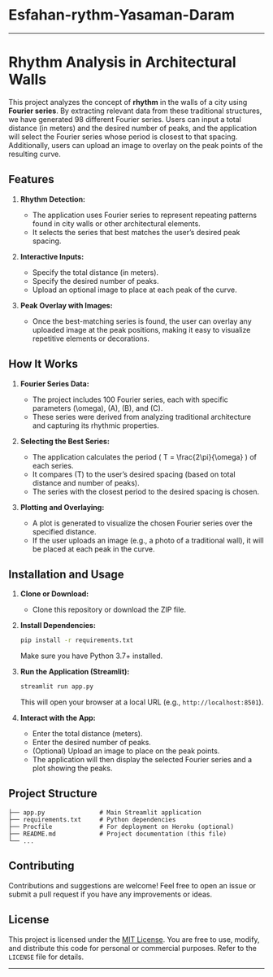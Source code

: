 # Esfahan-rythm-Yasaman-Daram


---

# Rhythm Analysis in Architectural Walls

This project analyzes the concept of **rhythm** in the walls of a city using **Fourier series**. By extracting relevant data from these traditional structures, we have generated 98 different Fourier series. Users can input a total distance (in meters) and the desired number of peaks, and the application will select the Fourier series whose period is closest to that spacing. Additionally, users can upload an image to overlay on the peak points of the resulting curve.

## Features

1. **Rhythm Detection:**  
   - The application uses Fourier series to represent repeating patterns found in city walls or other architectural elements.
   - It selects the series that best matches the user’s desired peak spacing.

2. **Interactive Inputs:**  
   - Specify the total distance (in meters).
   - Specify the desired number of peaks.
   - Upload an optional image to place at each peak of the curve.

3. **Peak Overlay with Images:**  
   - Once the best-matching series is found, the user can overlay any uploaded image at the peak positions, making it easy to visualize repetitive elements or decorations.

## How It Works

1. **Fourier Series Data:**  
   - The project includes 100 Fourier series, each with specific parameters \(\omega\), \(A\), \(B\), and \(C\).  
   - These series were derived from analyzing traditional architecture and capturing its rhythmic properties.

2. **Selecting the Best Series:**  
   - The application calculates the period \( T = \frac{2\pi}{\omega} \) of each series.  
   - It compares \(T\) to the user’s desired spacing (based on total distance and number of peaks).  
   - The series with the closest period to the desired spacing is chosen.

3. **Plotting and Overlaying:**  
   - A plot is generated to visualize the chosen Fourier series over the specified distance.  
   - If the user uploads an image (e.g., a photo of a traditional wall), it will be placed at each peak in the curve.

## Installation and Usage

1. **Clone or Download:**  
   - Clone this repository or download the ZIP file.

2. **Install Dependencies:**  
   ```bash
   pip install -r requirements.txt
   ```
   Make sure you have Python 3.7+ installed.

3. **Run the Application (Streamlit):**  
   ```bash
   streamlit run app.py
   ```
   This will open your browser at a local URL (e.g., `http://localhost:8501`).

4. **Interact with the App:**  
   - Enter the total distance (meters).  
   - Enter the desired number of peaks.  
   - (Optional) Upload an image to place on the peak points.  
   - The application will then display the selected Fourier series and a plot showing the peaks.

## Project Structure

```
├── app.py               # Main Streamlit application
├── requirements.txt     # Python dependencies
├── Procfile             # For deployment on Heroku (optional)
├── README.md            # Project documentation (this file)
└── ...
```

## Contributing

Contributions and suggestions are welcome! Feel free to open an issue or submit a pull request if you have any improvements or ideas.

## License

This project is licensed under the [MIT License](LICENSE). You are free to use, modify, and distribute this code for personal or commercial purposes. Refer to the `LICENSE` file for details.

---

